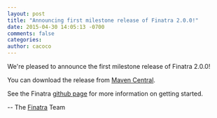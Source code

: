 ```yaml
---
layout: post
title: "Announcing first milestone release of Finatra 2.0.0!"
date: 2015-04-30 14:05:13 -0700
comments: false
categories:
author: cacoco
---
```


We're pleased to announce the first milestone release of Finatra 2.0.0!

You can download the release from [Maven Central](http://search.maven.org/#search%7Cga%7C1%7Cg%3A%22com.twitter.finatra%22).


See the Finatra [github page](https://github.com/twitter/finatra) for more information on getting started.

-- The [Finatra](https://groups.google.com/forum/#!forum/finatra-users) Team
